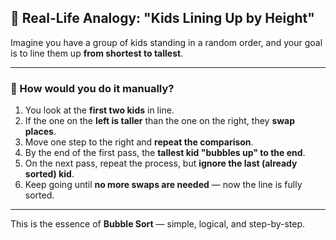 ## 🫧 Real-Life Analogy: "Kids Lining Up by Height"

Imagine you have a group of kids standing in a random order, and your goal is to line them up **from shortest to tallest**.

---

### 🔁 How would you do it manually?

1. You look at the **first two kids** in line.
2. If the one on the **left is taller** than the one on the right, they **swap places**.
3. Move one step to the right and **repeat the comparison**.
4. By the end of the first pass, the **tallest kid "bubbles up" to the end**.
5. On the next pass, repeat the process, but **ignore the last (already sorted) kid**.
6. Keep going until **no more swaps are needed** — now the line is fully sorted.

---

This is the essence of **Bubble Sort** — simple, logical, and step-by-step.
